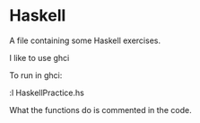 # Haskell
A file containing some Haskell exercises.

I like to use ghci

To run in ghci:

:l HaskellPractice.hs

What the functions do is commented in the code.
